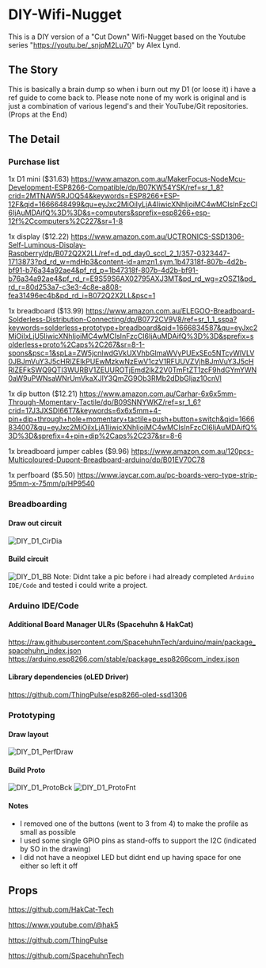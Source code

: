 # DIY-Wifi-Nugget
This is a DIY version of a "Cut Down" Wifi-Nugget based on the Youtube series "https://youtu.be/_snjqM2Lu70" by Alex Lynd. 

## The Story
This is basically a brain dump so when i burn out my D1 (or loose it) i have a ref guide to come back to. Please note none of my work is original and is just a combination of various legend's and their YouTube/Git repositories. (Props at the End)

## The Detail

### Purchase list
  1x D1 mini ($31.63)
  https://www.amazon.com.au/MakerFocus-NodeMcu-Development-ESP8266-Compatible/dp/B07KW54YSK/ref=sr_1_8?crid=2MTNAW5RJOQ54&keywords=ESP8266+ESP-12F&qid=1666648499&qu=eyJxc2MiOiIyLjA4IiwicXNhIjoiMC4wMCIsInFzcCI6IjAuMDAifQ%3D%3D&s=computers&sprefix=esp8266+esp-12f%2Ccomputers%2C227&sr=1-8

  1x display ($12.22)
  https://www.amazon.com.au/UCTRONICS-SSD1306-Self-Luminous-Display-Raspberry/dp/B072Q2X2LL/ref=d_pd_day0_sccl_2_1/357-0323447-1713873?pd_rd_w=mdHp3&content-id=amzn1.sym.1b47318f-807b-4d2b-bf91-b76a34a92ae4&pf_rd_p=1b47318f-807b-4d2b-bf91-b76a34a92ae4&pf_rd_r=E9S59S6AX02795AXJ3MT&pd_rd_wg=zOSZ1&pd_rd_r=80d253a7-c3e3-4c8e-a808-fea31496ec4b&pd_rd_i=B072Q2X2LL&psc=1
  
  1x breadboard ($13.99)
  https://www.amazon.com.au/ELEGOO-Breadboard-Solderless-Distribution-Connecting/dp/B0772CV9V8/ref=sr_1_1_sspa?keywords=solderless+prototype+breadboard&qid=1666834587&qu=eyJxc2MiOiIxLjU5IiwicXNhIjoiMC4wMCIsInFzcCI6IjAuMDAifQ%3D%3D&sprefix=solderless+proto%2Caps%2C267&sr=8-1-spons&psc=1&spLa=ZW5jcnlwdGVkUXVhbGlmaWVyPUExSEo5NTcyWlVLV0JBJmVuY3J5cHRlZElkPUEwMzkwNzEwV1czV1RFUUVZVjhBJmVuY3J5cHRlZEFkSWQ9QTI3WURBV1ZEUUROTjEmd2lkZ2V0TmFtZT1zcF9hdGYmYWN0aW9uPWNsaWNrUmVkaXJlY3QmZG9Ob3RMb2dDbGljaz10cnVl

  1x dip button ($12.21)
  https://www.amazon.com.au/Carhar-6x6x5mm-Through-Momentary-Tactile/dp/B09SNNYWKZ/ref=sr_1_6?crid=17J3JXSDI66T7&keywords=6x6x5mm+4-pin+dip+through+hole+momentary+tactile+push+button+switch&qid=1666834007&qu=eyJxc2MiOiIxLjA1IiwicXNhIjoiMC4wMCIsInFzcCI6IjAuMDAifQ%3D%3D&sprefix=4+pin+dip%2Caps%2C237&sr=8-6

  1x breadboard jumper cables ($9.96)
  https://www.amazon.com.au/120pcs-Multicoloured-Dupont-Breadboard-arduino/dp/B01EV70C78
  
  1x perfboard ($5.50)
  https://www.jaycar.com.au/pc-boards-vero-type-strip-95mm-x-75mm/p/HP9540

### Breadboarding
#### Draw out circuit
![DIY_D1_CirDia](https://user-images.githubusercontent.com/24452466/203536504-212c60fc-d23e-4440-aa77-477c2ff474e7.jpg)
#### Build circuit
![DIY_D1_BB](https://user-images.githubusercontent.com/24452466/203517788-32b3008c-3aee-4b8b-b5c2-204810a432ca.jpg)
Note: Didnt take a pic before i had already completed `Arduino IDE/Code` and tested i could write a project. 

### Arduino IDE/Code
#### Additional Board Manager ULRs (Spacehuhn & HakCat)
https://raw.githubusercontent.com/SpacehuhnTech/arduino/main/package_spacehuhn_index.json
https://arduino.esp8266.com/stable/package_esp8266com_index.json
#### Library dependencies (oLED Driver)
https://github.com/ThingPulse/esp8266-oled-ssd1306

### Prototyping
#### Draw layout
![DIY_D1_PerfDraw](https://user-images.githubusercontent.com/24452466/203536148-29623a71-be3d-4a57-ba96-a4ce66bb36f9.jpg)
#### Build Proto
![DIY_D1_ProtoBck](https://user-images.githubusercontent.com/24452466/203536230-6c0f135e-e909-4db1-a78a-3649404cb0ef.jpg)
![DIY_D1_ProtoFnt](https://user-images.githubusercontent.com/24452466/203536305-bb78bc47-376f-4969-a4b6-c246a544cd7c.jpg)
#### Notes
- I removed one of the buttons (went to 3 from 4) to make the profile as small as possible
- I used some single GPiO pins as stand-offs to support the I2C (indicated by SO in the drawing)
- I did not have a neopixel LED but didnt end up having space for one either so left it off

## Props
https://github.com/HakCat-Tech

https://www.youtube.com/@hak5

https://github.com/ThingPulse

https://github.com/SpacehuhnTech
